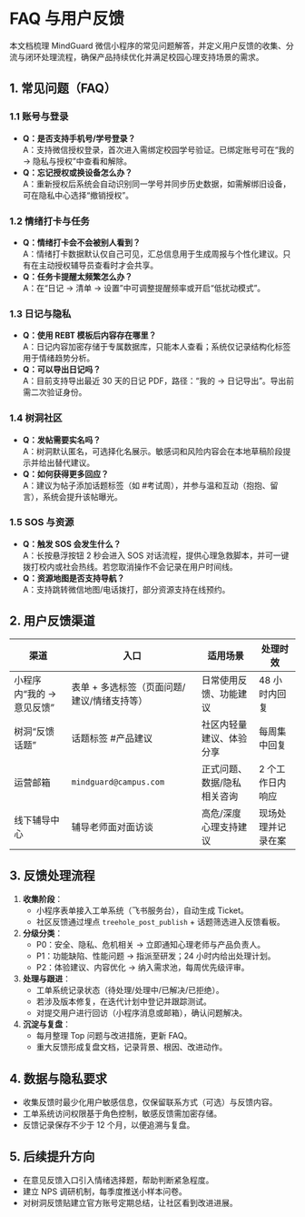 # FAQ 与用户反馈

本文档梳理 MindGuard 微信小程序的常见问题解答，并定义用户反馈的收集、分流与闭环处理流程，确保产品持续优化并满足校园心理支持场景的需求。

## 1. 常见问题（FAQ）

### 1.1 账号与登录
- **Q：是否支持手机号/学号登录？**  
  A：支持微信授权登录，首次进入需绑定校园学号验证。已绑定账号可在“我的 → 隐私与授权”中查看和解除。
- **Q：忘记授权或换设备怎么办？**  
  A：重新授权后系统会自动识别同一学号并同步历史数据，如需解绑旧设备，可在隐私中心选择“撤销授权”。

### 1.2 情绪打卡与任务
- **Q：情绪打卡会不会被别人看到？**  
  A：情绪打卡数据默认仅自己可见，汇总信息用于生成周报与个性化建议。只有在主动授权辅导员查看时才会共享。
- **Q：任务卡提醒太频繁怎么办？**  
  A：在“日记 → 清单 → 设置”中可调整提醒频率或开启“低扰动模式”。

### 1.3 日记与隐私
- **Q：使用 REBT 模板后内容存在哪里？**  
  A：日记内容加密存储于专属数据库，只能本人查看；系统仅记录结构化标签用于情绪趋势分析。
- **Q：可以导出日记吗？**  
  A：目前支持导出最近 30 天的日记 PDF，路径：“我的 → 日记导出”。导出前需二次验证身份。

### 1.4 树洞社区
- **Q：发帖需要实名吗？**  
  A：树洞默认匿名，可选择化名展示。敏感词和风险内容会在本地草稿阶段提示并给出替代建议。
- **Q：如何获得更多回应？**  
  A：建议为帖子添加话题标签（如 #考试周），并参与温和互动（抱抱、留言），系统会提升该帖曝光。

### 1.5 SOS 与资源
- **Q：触发 SOS 会发生什么？**  
  A：长按悬浮按钮 2 秒会进入 SOS 对话流程，提供心理急救脚本，并可一键拨打校内或社会热线。若您取消操作不会记录在用户时间线。
- **Q：资源地图是否支持导航？**  
  A：支持跳转微信地图/电话拨打，部分资源支持在线预约。

## 2. 用户反馈渠道

| 渠道 | 入口 | 适用场景 | 处理时效 |
| --- | --- | --- | --- |
| 小程序内“我的 → 意见反馈” | 表单 + 多选标签（页面问题/建议/情绪支持等） | 日常使用反馈、功能建议 | 48 小时内回复 |
| 树洞“反馈话题” | 话题标签 #产品建议 | 社区内轻量建议、体验分享 | 每周集中回复 |
| 运营邮箱 | `mindguard@campus.com` | 正式问题、数据/隐私相关咨询 | 2 个工作日内响应 |
| 线下辅导中心 | 辅导老师面对面访谈 | 高危/深度心理支持建议 | 现场处理并记录在案 |

## 3. 反馈处理流程

1. **收集阶段**：
   - 小程序表单接入工单系统（飞书服务台），自动生成 Ticket。
   - 社区反馈通过埋点 `treehole_post_publish` + 话题筛选进入反馈看板。
2. **分级分类**：
   - P0：安全、隐私、危机相关 → 立即通知心理老师与产品负责人。
   - P1：功能缺陷、性能问题 → 指派至研发；24 小时内给出处理计划。
   - P2：体验建议、内容优化 → 纳入需求池，每周优先级评审。
3. **处理与跟进**：
   - 工单系统记录状态（待处理/处理中/已解决/已拒绝）。
   - 若涉及版本修复，在迭代计划中登记并跟踪测试。
   - 对提交用户进行回访（小程序消息或邮箱），确认问题解决。
4. **沉淀与复盘**：
   - 每月整理 Top 问题与改进措施，更新 FAQ。
   - 重大反馈形成复盘文档，记录背景、根因、改进动作。

## 4. 数据与隐私要求

- 收集反馈时最少化用户敏感信息，仅保留联系方式（可选）与反馈内容。
- 工单系统访问权限基于角色控制，敏感反馈需加密存储。
- 反馈记录保存不少于 12 个月，以便追溯与复盘。

## 5. 后续提升方向

- 在意见反馈入口引入情绪选择题，帮助判断紧急程度。
- 建立 NPS 调研机制，每季度推送小样本问卷。
- 对树洞反馈贴建立官方账号定期总结，让社区看到改进进展。
